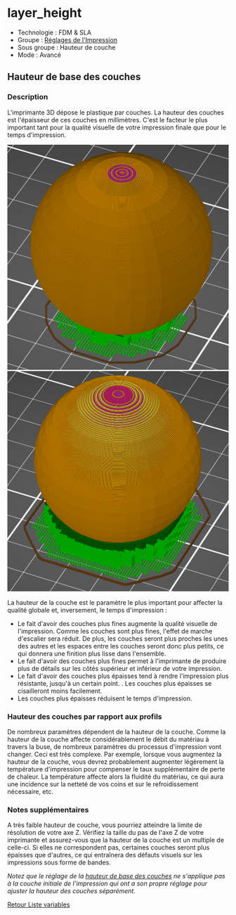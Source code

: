 # layer_height

* Technologie : FDM & SLA
* Groupe : [Réglages de l'Impression](../print_settings/print_settings.md)
* Sous groupe : Hauteur de couche
* Mode : Avancé

## Hauteur de base des couches

### Description
L'imprimante 3D dépose le plastique par couches. La hauteur des couches est l'épaisseur de ces couches en millimètres. C'est le facteur le plus important tant pour la qualité visuelle de votre impression finale que pour le temps d'impression.

![0,1mm hauteur de couche](images/layer_height/layer_height_0.1.png) ![0,3mm hauteur de couche](images/layer_height/layer_height_0.3.png)

La hauteur de la couche est le paramètre le plus important pour affecter la qualité globale et, inversement, le temps d'impression  :
* Le fait d'avoir des couches plus fines augmente la qualité visuelle de l'impression. Comme les couches sont plus fines, l'effet de marche d'escalier  sera réduit. De plus, les couches seront plus proches les unes des autres et les espaces entre les couches seront donc plus petits, ce qui donnera une finition plus lisse dans l'ensemble.
* Le fait d'avoir des couches plus fines permet à l'imprimante de produire plus de détails sur les côtés supérieur et inférieur de votre impression.
* Le fait d'avoir des couches plus épaisses tend à rendre l'impression plus résistante, jusqu'à un certain point. . Les couches plus épaisses se cisailleront moins facilement.
* Les couches plus épaisses réduisent le temps d'impression.

### Hauteur des couches par rapport aux profils

De nombreux paramètres dépendent de la hauteur de la couche. Comme la hauteur de la couche affecte considérablement le débit du matériau à travers la buse, de nombreux paramètres du processus d'impression vont changer. Ceci est très complexe. Par exemple, lorsque vous augmentez la hauteur de la couche, vous devrez probablement augmenter légèrement la température d'impression pour compenser le taux supplémentaire de perte de chaleur. La température affecte alors la fluidité du matériau, ce qui aura une incidence sur la netteté de vos coins et sur le refroidissement nécessaire, etc. 

### Notes supplémentaires

A très faible hauteur de couche, vous pourriez atteindre la limite de résolution de votre axe Z. Vérifiez la taille du pas de l'axe Z de votre imprimante et assurez-vous que la hauteur de la couche est un multiple de celle-ci. Si elles ne correspondent pas, certaines couches seront plus épaisses que d'autres, ce qui entraînera des défauts visuels sur les impressions sous forme de bandes.

*Notez que le réglage de la [hauteur de base des couches](initial_layer_height.md) ne s'applique pas à la couche initiale de l'impression qui ont a son propre réglage pour ajuster la hauteur des couches séparément.*


[Retour Liste variables](variable_list.md)